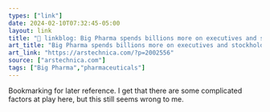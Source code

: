 ```yaml
---
types: ["link"]
date: 2024-02-10T07:32:45-05:00
layout: link
title: "🔗 linkblog: Big Pharma spends billions more on executives and stockholders than on R&D'"
art_title: "Big Pharma spends billions more on executives and stockholders than on R&D"
art_link: "https://arstechnica.com/?p=2002556"
source: ["arstechnica.com"]
tags: ["Big Pharma","pharmaceuticals"]
---
```

Bookmarking for later reference. I get that there are some complicated factors at play here, but this still seems wrong to me.

